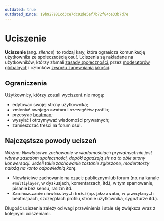 ```yaml
---
outdated: true
outdated_since: 19b927981cd3ce7dc92de5ef7b72f84ce33b7d7e
---
```


# Uciszenie

**Uciszenie** (ang. *silence*), to rodzaj kary, która ogranicza komunikację użytkownika ze społecznością osu!. Uciszenia są nakładane na użytkowników, którzy złamali [zasady społeczności](/wiki/Rules), przez [moderatorów globalnych](/wiki/People/The_Team/Global_Moderation_Team) i członków [zespołu zapewniania jakości](/wiki/People/The_Team/Nomination_Assessment_Team).

## Ograniczenia

Użytkownicy, którzy zostali wyciszeni, nie mogą:

- edytować swojej strony użytkownika;
- zmieniać swojego awatara i szczegółów profilu;
- przesyłać [beatmap](/wiki/Beatmap);
- wysyłać i otrzymywać wiadomości prywatnych;
- zamieszczać treści na forum osu!.

## Najczęstsze powody uciszeń

*Ważne: Niewłaściwe zachowanie w wiadomościach prywatnych nie jest wbrew zasadom społeczności, dopóki zgadzają się na to obie strony konwersacji. Jeżeli takie zachowanie zostanie zgłoszone, moderatorzy nałożą na konto odpowiednią karę.*

- Niewłaściwe zachowanie na czacie publicznym lub forum (np. na kanale `#multiplayer`, w dyskusjach, komentarzach, itd.), w tym spamowanie, pisanie bez sensu, rasizm itd.
- Zamieszczanie niewłaściwych treści (np. jako awatar, w przesyłanych beatmapach, szczegółach profilu, stronie użytkownika, sygnaturze itd.).

Długość uciszenia zależy od wagi przewinienia i stale się zwiększa wraz z kolejnymi uciszeniami.
